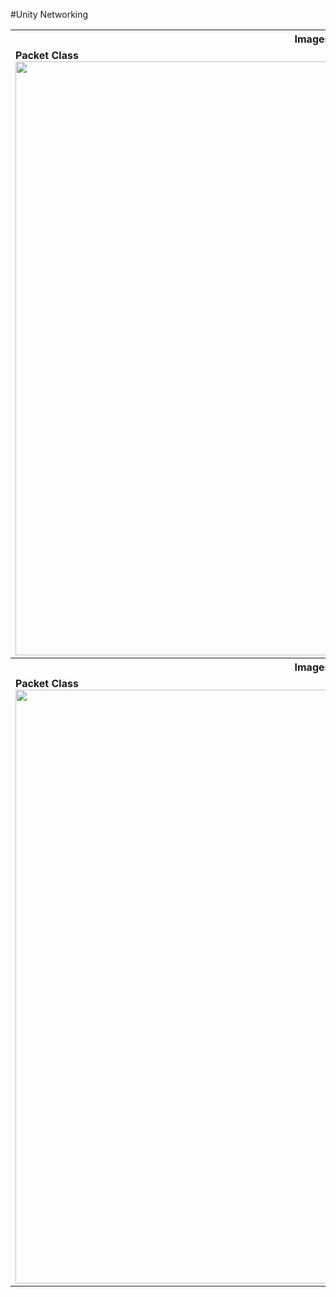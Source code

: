 #Unity Networking

<table>
<tr>
    <th>
        Images
    </th>
    <th>
        Description
    </th>
    <th>
        code
    </th>
</tr>
  <tr>
    <td>
        <div width="350" >
            <b>Packet Class</b><br>
            <img href="https://mermaid-js.github.io/mermaid-live-editor/#/edit/eyJjb2RlIjoiY2xhc3NEaWFncmFtXG5cbiAgICBjbGFzcyBQYWNrZXR7XG4gICAgICtMaXN0PGJ5dGU-IGJ1ZmZlclxuICAgICArYnl0ZVtdIHJlYWRhYmxlQnVmZmVyXG4gICAgIFBhY2tldChpbnQgX2lkKVxuICAgICBtYXRlKClcbiAgICAgV3JpdGVMZW5ndGgoKVxuICAgICBSZXNldChib29sIF9zaG91bGRSZXNldCA9IHRydWUpXG4gICAgIFdyaXRlKHN0cmluZyBfbXNnKVxuICAgIH1cblxuICAgICAgICAgICAgIiwibWVybWFpZCI6e30sInVwZGF0ZUVkaXRvciI6ZmFsc2V9" src="https://mermaid.ink/img/eyJjb2RlIjoiY2xhc3NEaWFncmFtXG5cbiAgICBjbGFzcyBQYWNrZXR7XG4gICAgICtMaXN0PGJ5dGU-IGJ1ZmZlclxuICAgICArYnl0ZVtdIHJlYWRhYmxlQnVmZmVyXG4gICAgIFBhY2tldChpbnQgX2lkKVxuICAgICBtYXRlKClcbiAgICAgV3JpdGVMZW5ndGgoKVxuICAgICBSZXNldChib29sIF9zaG91bGRSZXNldCA9IHRydWUpXG4gICAgIFdyaXRlKHN0cmluZyBfbXNnKVxuICAgIH1cblxuICAgICAgICAgICAgIiwibWVybWFpZCI6e30sInVwZGF0ZUVkaXRvciI6ZmFsc2V9" width="950"/> 
        </div>
    </td>
    <td> 
        <div width="450">
            Use to serialise and deserialise the packet bytes into datatype 
        </div>
    </td>
    <td> 
        <div markdown=1>
         Code For sending the data

```csharp
using (Packet _packet = new Packet((int)ServerPackets.welcome))
{
_packet.Write(_msg);
_packet.Write(_toClient);

SendTCPData(_toClient, _packet);
}
```

</div>
 </td>
</tr> 

<tr>
    <th>
        Images
    </th>
    <th>
        Description
    </th>
    <th>
        code
    </th>
</tr>
  <tr>
    <td>
        <div width="350" >
            <b>Packet Class</b><br>
            <img href="https://mermaid-js.github.io/mermaid-live-editor/#/edit/eyJjb2RlIjoiY2xhc3NEaWFncmFtXG5cbiAgICBjbGFzcyBQYWNrZXR7XG4gICAgICtMaXN0PGJ5dGU-IGJ1ZmZlclxuICAgICArYnl0ZVtdIHJlYWRhYmxlQnVmZmVyXG4gICAgIFBhY2tldChpbnQgX2lkKVxuICAgICBtYXRlKClcbiAgICAgV3JpdGVMZW5ndGgoKVxuICAgICBSZXNldChib29sIF9zaG91bGRSZXNldCA9IHRydWUpXG4gICAgIFdyaXRlKHN0cmluZyBfbXNnKVxuICAgIH1cblxuICAgICAgICAgICAgIiwibWVybWFpZCI6e30sInVwZGF0ZUVkaXRvciI6ZmFsc2V9" src="https://mermaid.ink/img/eyJjb2RlIjoiY2xhc3NEaWFncmFtXG5cbiAgICBjbGFzcyBQYWNrZXR7XG4gICAgICtMaXN0PGJ5dGU-IGJ1ZmZlclxuICAgICArYnl0ZVtdIHJlYWRhYmxlQnVmZmVyXG4gICAgIFBhY2tldChpbnQgX2lkKVxuICAgICBtYXRlKClcbiAgICAgV3JpdGVMZW5ndGgoKVxuICAgICBSZXNldChib29sIF9zaG91bGRSZXNldCA9IHRydWUpXG4gICAgIFdyaXRlKHN0cmluZyBfbXNnKVxuICAgIH1cblxuICAgICAgICAgICAgIiwibWVybWFpZCI6e30sInVwZGF0ZUVkaXRvciI6ZmFsc2V9" width="950"/> 
        </div>
    </td>
    <td> 
        <div width="450">
            Use to serialise and deserialise the packet bytes into datatype 
        </div>
    </td>
    <td> 
        <div markdown=1>
         Code For sending the data

```csharp
using (Packet _packet = new Packet((int)ServerPackets.welcome))
{
_packet.Write(_msg);
_packet.Write(_toClient);

SendTCPData(_toClient, _packet);
}
```

</div>
 </td>
</tr> 
   
</table>
